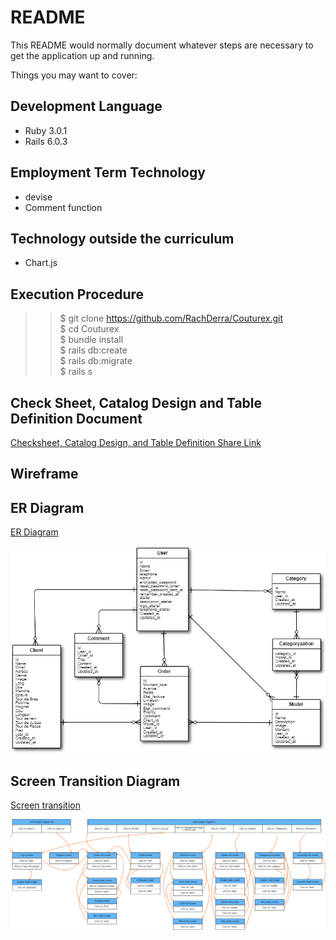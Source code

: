 # README

This README would normally document whatever steps are necessary to get the
application up and running.

Things you may want to cover:

## Development Language

* Ruby 3.0.1
* Rails 6.0.3

## Employment Term Technology

- devise
- Comment function

## Technology outside the curriculum

- Chart.js

## Execution Procedure

>> $ git clone https://github.com/RachDerra/Couturex.git <br>
>> $ cd Couturex <br>
>> $ bundle install <br>
>> $ rails db:create <br>
>> $ rails db:migrate <br>
>> $ rails s <br>

## Check Sheet, Catalog Design and Table Definition Document

[Checksheet, Catalog Design, and Table Definition Share Link](https://docs.google.com/spreadsheets/d/1jlswKESigJrrl241Z7ZBpDHlPWVMRJVsXHVmNKAUTVw/edit?usp=sharing)

## Wireframe


## ER Diagram
[ER Diagram](https://cacoo.com/diagrams/8tPlbfmwEHzI4shD/4CE3B)

![ER Diagram](./doc/ER_Diagram.png)

## Screen Transition Diagram
[Screen transition](https://cacoo.com/diagrams/L6OX92QXXzHkhcR3/4FF4D)

![Screen transition](./doc/Screen_Transition.png)